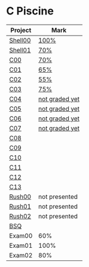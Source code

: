 # C Piscine
| Project | Mark |
|---------|------|
| [Shell00](../../doc/C%20Piscine/shell00/) | [100%](./shell00/) |
| [Shell01](../../doc/C%20Piscine/shell01/) | [70%](./shell01/) |
| [C00](../../doc/C%20Piscine/c00/) | [70%](./c00/) |
| [C01](../../doc/C%20Piscine/c01/) | [65%](./c01/) |
| [C02](../../doc/C%20Piscine/c02/) | [55%](./c02/) |
| [C03](../../doc/C%20Piscine/c03/) | [75%](./c03/) |
| [C04](../../doc/C%20Piscine/c04/) | [not graded yet](./c04/) |
| [C05](../../doc/C%20Piscine/c05/) | [not graded yet](./c05/) |
| [C06](../../doc/C%20Piscine/c06/) | [not graded yet](./c06/) |
| [C07](../../doc/C%20Piscine/c07/) | [not graded yet](./c07/) |
| [C08]() |  |
| [C09]() |  |
| [C10]() |  |
| [C11]() |  |
| [C12]() |  |
| [C13]() |  |
| [Rush00](../../doc/C%20Piscine/rush00/) | not presented |
| [Rush01]() | not presented |
| [Rush02]() | not presented |
| [BSQ]() |  |
| Exam00 | 60% |
| Exam01 | 100% |
| Exam02 | 80% |
